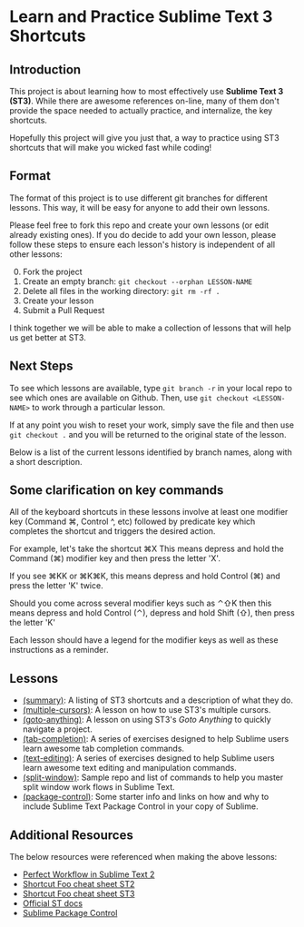 # Learn and Practice Sublime Text 3 Shortcuts

## Introduction
This project is about learning how to most effectively use **Sublime Text 3 (ST3)**. While there are awesome references on-line, many of them don't provide the space needed to actually practice, and internalize, the key shortcuts.

Hopefully this project will give you just that, a way to practice using ST3 shortcuts that will make you wicked fast while coding!

## Format
The format of this project is to use different git branches for different lessons. This way, it will be easy for anyone to add their own lessons.

Please feel free to fork this repo and create your own lessons (or edit already existing ones). If you do decide to add your own lesson, please follow these steps to ensure each lesson's history is independent of all other lessons:

0. Fork the project
1. Create an empty branch: `git checkout --orphan LESSON-NAME`
2. Delete all files in the working directory: `git rm -rf .`
3. Create your lesson
4. Submit a Pull Request

I think together we will be able to make a collection of lessons that will help us get better at ST3.

## Next Steps
To see which lessons are available, type `git branch -r` in your local repo to see which ones are available on Github. Then, use `git checkout <LESSON-NAME>` to work through a particular lesson.

If at any point you wish to reset your work, simply save the file and then use `git checkout .` and you will be returned to the original state of the lesson.

Below is a list of the current lessons identified by branch names, along with a short description.

## Some clarification on key commands
All of the keyboard shortcuts in these lessons involve at least one modifier key (Command ⌘, Control ^, etc) followed by predicate key which completes the shortcut and triggers the desired action.

For example, let's take the shortcut ⌘X
This means depress and hold the Command (⌘) modifier key and then press the letter 'X'.

If you see ⌘KK or ⌘K⌘K, this means depress and hold Control (⌘) and press the letter 'K' twice.

Should you come across several modifier keys such as ⌃⇧K
then this means depress and hold Control (⌃), depress and hold Shift (⇧), then press the letter 'K'

Each lesson should have a legend for the modifier keys as well as these instructions as a reminder.

## Lessons

* [(summary)](https://github.com/Iawhite76/learn-sublime/tree/summary): A listing of ST3 shortcuts and a description of what they do.
* [(multiple-cursors)](https://github.com/Iawhite76/learn-sublime/tree/multiple-cursors): A lesson on how to use ST3's multiple cursors.
* [(goto-anything)](https://github.com/Iawhite76/learn-sublime/tree/goto-anything): A lesson on using ST3's _Goto Anything_ to quickly navigate a project.
* [(tab-completion)](https://github.com/Iawhite76/learn-sublime/tree/tab-completion): A series of exercises designed to help Sublime users learn awesome tab completion commands.
* [(text-editing)](https://github.com/Iawhite76/learn-sublime/tree/text-editing): A series of exercises designed to help Sublime users learn awesome text editing and manipulation commands.
* [(split-window)](https://github.com/Iawhite76/learn-sublime/tree/split-window): Sample repo and list of commands to help you master split window work flows in Sublime Text.
* [(package-control)](https://github.com/Iawhite76/learn-sublime/tree/package-control): Some starter info and links on how and why to include Sublime Text Package Control in your copy of Sublime.

## Additional Resources
The below resources were referenced when making the above lessons:

* [Perfect Workflow in Sublime Text 2](https://code.tutsplus.com/courses/perfect-workflow-in-sublime-text-2/)
* [Shortcut Foo cheat sheet ST2](https://www.shortcutfoo.com/app/dojos/sublime-text-2-mac/cheatsheet)
* [Shortcut Foo cheat sheet ST3](https://www.shortcutfoo.com/app/dojos/sublime-text-2-mac/cheatsheet)
* [Official ST docs](http://docs.sublimetext.info/en/latest/reference/keyboard_shortcuts_osx.html)
* [Sublime Package Control](https://packagecontrol.io/)